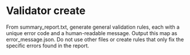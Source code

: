 # Validator create

From summary_report.txt, generate general validation rules, each with a unique error code and a human-readable message. Output this map as error_message.json. Do not use other files or create rules that only fix the specific errors found in the report.